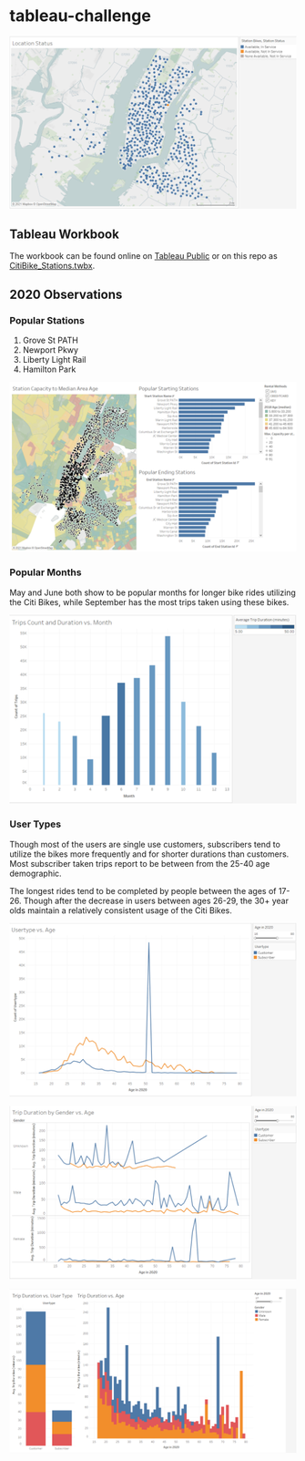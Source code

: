 # tableau-challenge

<p align="center"><img src="https://github.com/meielerol/tableau-challenge/blob/main/Images/LocationStatus-ZipCode-ColorStatus.png" alt="New York City Citi Bike Stations"></p>

## Tableau Workbook

The workbook can be found online on [Tableau Public](https://public.tableau.com/profile/lorelei4499#!/vizhome/CitiBike_Stations/CitiBikeUsage) or on this repo as [CitiBike_Stations.twbx](https://github.com/meielerol/tableau-challenge/blob/main/tableau-workbooks/CitiBike_Stations.twbx).

## 2020 Observations

### Popular Stations

1. Grove St PATH
2. Newport Pkwy
3. Liberty Light Rail
4. Hamilton Park

<p align="center"><img src="https://github.com/meielerol/tableau-challenge/blob/main/Images/Dashboard_2020_PopularStations.png" alt="Popular Stations"></p>

### Popular Months

May and June both show to be popular months for longer bike rides utilizing the Citi Bikes, while September has the most trips taken using these bikes.

<p align="center"><img src="https://github.com/meielerol/tableau-challenge/blob/main/Images/2020_TripCount-TripDuration-v-Month.png" alt="Trip Duration vs. Trips Taken vs. Month"></p>

### User Types

Though most of the users are single use customers, subscribers tend to utilize the bikes more frequently and for shorter durations than customers. Most subscriber taken trips report to be between from the 25-40 age demographic.

The longest rides tend to be completed by people between the ages of 17-26. Though after the decrease in users between ages 26-29, the 30+ year olds maintain a relatively consistent usage of the Citi Bikes.

<p align="center"><img src="https://github.com/meielerol/tableau-challenge/blob/main/Images/2020_Usertype-v-Age.png" alt="User Type by Age"></p>

<p align="center"><img src="https://github.com/meielerol/tableau-challenge/blob/main/Images/2020_TripDurationByGender-v-Age.png" alt="Trip Duration by Gender and Age"></p>

<p align="center"><img src="https://github.com/meielerol/tableau-challenge/blob/main/Images/Dashboard_2020_TripDuration-v-UserType-Age.png" alt="Trip Duration with Age"></p>
